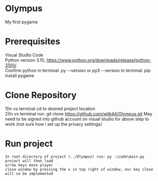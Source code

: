 # Olympus
My first pygame

# Prerequisites
Visual Studio Code\
Python version 3.10, https://www.python.org/downloads/release/python-3100/ \
Confirm python in terminal: py --version or py3 --version
In terminal: pip install pygame


# Clone Repository
1)In vs terminal cd to desired project location\
2)In vs terminal run: git clone https://github.com/witk44/Olympus.git
    May need to be signed into github account on visual studio for above step to work (not sure how i set up the privacy settings)

# Run project
    In root directory of project (../Olympus) run: py .\code\main.py 
    project will then load
    arrow keys move player
    close window by pressing the x in top right of window, esc key close will so be implemented

